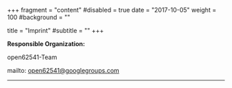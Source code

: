 +++
fragment = "content"
#disabled = true
date = "2017-10-05"
weight = 100
#background = ""

title = "Imprint"
#subtitle = ""
+++

**Responsible Organization:**

open62541-Team

mailto: open62541@googlegroups.com



---
